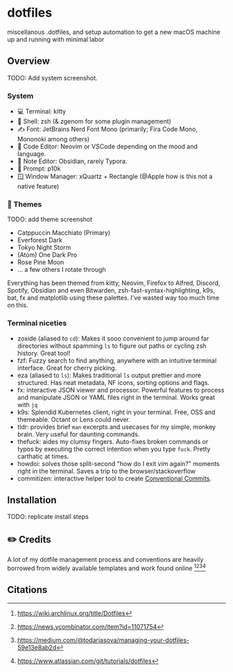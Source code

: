 # dotfiles
miscellanous .dotfiles, and setup automation to get a new macOS machine up and running with minimal labor

## Overview
TODO: Add system screenshot.
### System
- 💻 Terminal: kitty
- 🐚 Shell: zsh (& zgenom for some plugin management)
- ✍️ Font: JetBrains Nerd Font Mono (primarily; Fira Code Mono, Mononoki among others)
- 📝 Code Editor: Neovim or VSCode depending on the mood and language.
- 📝 Note Editor: Obsidian, rarely Typora.
- 💬 Prompt: p10k
- 🪟 Window Manager: xQuartz + Rectangle (@Apple how is this not a native feature)

### 🎨 Themes
TODO: add theme screenshot
- Catppuccin Macchiato (Primary)
- Everforest Dark
- Tokyo Night Storm
- (Atom) One Dark Pro
- Rose Pine Moon
- ... a few others I rotate through

Everything has been themed from kitty, Neovim, Firefox to Alfred, Discord, Spotify, Obsidian and even Bitwarden, zsh-fast-syntax-highlighting, k9s, bat, fx and matplotlib using these palettes.
I've wasted way too much time on this.

### Terminal niceties

- zoxide (aliased to `cd`): Makes it sooo convenient to jump around far directories without spamming `ls` to figure out paths or cycling zsh history. Great tool!
- fzf: Fuzzy search to find anything, anywhere with an intuitive terminal interface. Great for cherry picking.
- eza (aliased to `ls`): Makes traditional `ls` output prettier and more structured. Has neat metadata, NF icons, sorting options and flags.
- fx: interactive JSON viewer and processor. Powerful features to process and manipulate JSON or YAML files right in the terminal. Works great with `jq`
- k9s: Splendid Kubernetes client, right in your terminal. Free, OSS and themeable. Octant or Lens could never.
- tldr: provides brief `man` excerpts and usecases for my simple, monkey brain. Very useful for daunting commands.
- thefuck: aides my clumsy fingers. Auto-fixes broken commands or typos by executing the correct intention when you type `fuck`. Pretty carthatic at times.
- howdoi: solves those split-second "how do I exit vim again?" moments right in the terminal. Saves a trip to the browser/stackoverflow
- commitizen: interactive helper tool to create [Conventional Commits](https://www.conventionalcommits.org/en/v1.0.0/).

## Installation

TODO: replicate install steps


## ✏️ Credits

A lot of my dotfile management process and conventions are heavily borrowed from widely available templates and work found online [^1][^2][^3][^4]

## Citations

[^1]: https://wiki.archlinux.org/title/Dotfiles
[^2]: https://news.ycombinator.com/item?id=11071754
[^3]: https://medium.com/@todariasova/managing-your-dotfiles-59e13e8ab2d
[^4]: https://www.atlassian.com/git/tutorials/dotfiles



